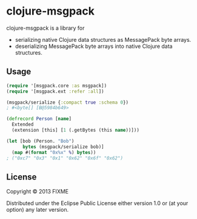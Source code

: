 # clojure-msgpack

clojure-msgpack is a library for
* serializing native Clojure data structures as MessagePack byte arrays.
* deserializing MessagePack byte arrays into native Clojure data structures.

## Usage

```clojure
(require '[msgpack.core :as msgpack])
(require '[msgpack.ext :refer :all])

(msgpack/serialize {:compact true :schema 0})
; #<byte[] [B@5984b649>

(defrecord Person [name]
  Extended
  (extension [this] [1 (.getBytes (this name))]))

(let [bob (Person. "Bob")
      bytes (msgpack/serialize bob)]
  (map #(format "0x%x" %) bytes))
; ("0xc7" "0x3" "0x1" "0x62" "0x6f" "0x62")
```

## License

Copyright © 2013 FIXME

Distributed under the Eclipse Public License either version 1.0 or (at
your option) any later version.

